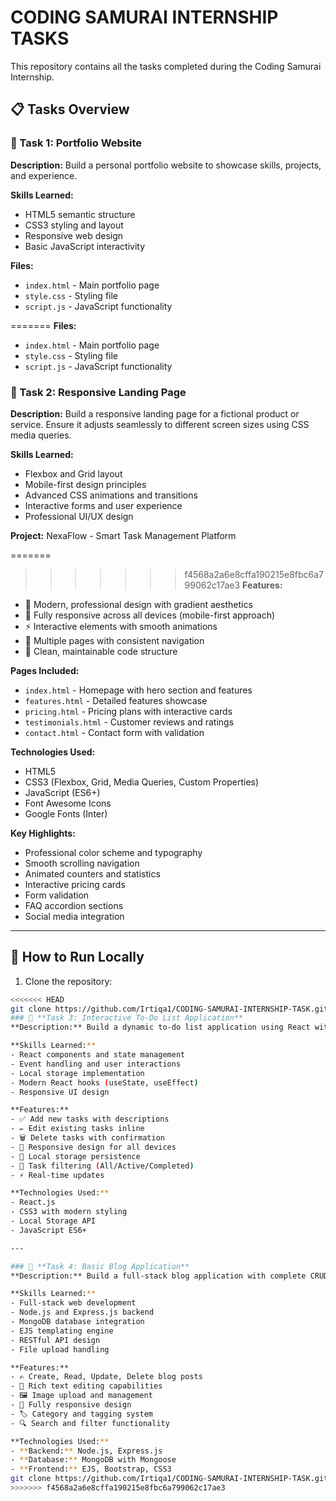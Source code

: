 # CODING SAMURAI INTERNSHIP TASKS

This repository contains all the tasks completed during the Coding Samurai Internship.

## 📋 Tasks Overview

### 🎯 Task 1: Portfolio Website
**Description:** Build a personal portfolio website to showcase skills, projects, and experience.

**Skills Learned:**
- HTML5 semantic structure
- CSS3 styling and layout
- Responsive web design
- Basic JavaScript interactivity


**Files:**
- `index.html` - Main portfolio page
- `style.css` - Styling file
- `script.js` - JavaScript functionality

=======
**Files:**
- `index.html` - Main portfolio page
- `style.css` - Styling file
- `script.js` - JavaScript functionality



### 🎯 Task 2: Responsive Landing Page
**Description:** Build a responsive landing page for a fictional product or service. Ensure it adjusts seamlessly to different screen sizes using CSS media queries.

**Skills Learned:**
- Flexbox and Grid layout
- Mobile-first design principles
- Advanced CSS animations and transitions
- Interactive forms and user experience
- Professional UI/UX design

**Project:** NexaFlow - Smart Task Management Platform

=======
>>>>>>> f4568a2a6e8cffa190215e8fbc6a799062c17ae3
**Features:**
- 🎨 Modern, professional design with gradient aesthetics
- 📱 Fully responsive across all devices (mobile-first approach)
- ⚡ Interactive elements with smooth animations
- 🎯 Multiple pages with consistent navigation
- 🔧 Clean, maintainable code structure

**Pages Included:**
- `index.html` - Homepage with hero section and features
- `features.html` - Detailed features showcase
- `pricing.html` - Pricing plans with interactive cards
- `testimonials.html` - Customer reviews and ratings
- `contact.html` - Contact form with validation

**Technologies Used:**
- HTML5
- CSS3 (Flexbox, Grid, Media Queries, Custom Properties)
- JavaScript (ES6+)
- Font Awesome Icons
- Google Fonts (Inter)

**Key Highlights:**
- Professional color scheme and typography
- Smooth scrolling navigation
- Animated counters and statistics
- Interactive pricing cards
- Form validation
- FAQ accordion sections
- Social media integration

---

## 🚀 How to Run Locally

1. Clone the repository:
```bash
<<<<<<< HEAD
git clone https://github.com/Irtiqa1/CODING-SAMURAI-INTERNSHIP-TASK.git
### 🎯 **Task 3: Interactive To-Do List Application**
**Description:** Build a dynamic to-do list application using React with full CRUD functionality.

**Skills Learned:**
- React components and state management
- Event handling and user interactions
- Local storage implementation
- Modern React hooks (useState, useEffect)
- Responsive UI design

**Features:**
- ✅ Add new tasks with descriptions
- ✏️ Edit existing tasks inline
- 🗑️ Delete tasks with confirmation
- 📱 Responsive design for all devices
- 💾 Local storage persistence
- 🎯 Task filtering (All/Active/Completed)
- ⚡ Real-time updates

**Technologies Used:**
- React.js
- CSS3 with modern styling
- Local Storage API
- JavaScript ES6+

---

### 🎯 **Task 4: Basic Blog Application**
**Description:** Build a full-stack blog application with complete CRUD operations and responsive design.

**Skills Learned:**
- Full-stack web development
- Node.js and Express.js backend
- MongoDB database integration
- EJS templating engine
- RESTful API design
- File upload handling

**Features:**
- ✍️ Create, Read, Update, Delete blog posts
- 📝 Rich text editing capabilities
- 🖼️ Image upload and management
- 📱 Fully responsive design
- 🏷️ Category and tagging system
- 🔍 Search and filter functionality

**Technologies Used:**
- **Backend:** Node.js, Express.js
- **Database:** MongoDB with Mongoose
- **Frontend:** EJS, Bootstrap, CSS3
git clone https://github.com/Irtiqa1/CODING-SAMURAI-INTERNSHIP-TASK.git
>>>>>>> f4568a2a6e8cffa190215e8fbc6a799062c17ae3


